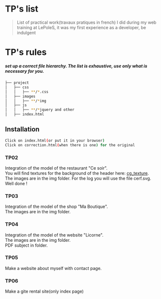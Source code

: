 # TP's list
> List of practical work(travaux pratiques in french) I did during my web training at LePoleS, 
> it was my first experience as a developer, be indulgent

# TP's rules
##### set up a correct file hierarchy. The list is exhaustive, use only what is necessary for you.
```sh
├── project
│   ├── css
│   │   ├── **/*.css
│   ├── images
│   │   ├── **/*img
│   ├── js
│   │   ├── **/*jquery and other
│   ├── index.html
```
## Installation
```sh
Click on index.html(or put it in your browser)
Click on correction.html(when there is one) for the original
```


### TP02
Integration of the model of the restaurant "Ce soir". \
You will find textures for the background of the header here: [cg_texture](http://www.textures.com/browse/bare/45356).
The images are in the img folder.
For the log you will use the file cerf.svg.
Well done !

### TP03
Integration of the model of the shop "Ma Boutique". \
The images are in the img folder.

### TP04
Integration of the model of the website "Licorne". \
The images are in the img folder. \
PDF subject in folder.

### TP05
Make a website about myself with contact page.

### TP06
Make a gite rental site(only index page)
